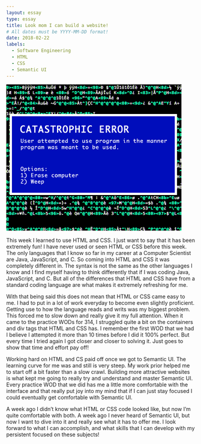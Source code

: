 ```yaml
---
layout: essay
type: essay
title: Look mom I can build a website!
# All dates must be YYYY-MM-DD format!
date: 2018-02-22
labels:
  - Software Engineering
  - HTML
  - CSS
  - Semantic UI
---
```


<div class="ui medium rounded images">
  <img class="ui image" src="../images/manyErrors.gif ">
</div>

This week I learned to use HTML and CSS. I just want to say that it has been extremely fun! I have never used or seen HTML or CSS before this week. The only languages that I know so far in my career at a Computer Scientist are Java, JavaScript, and C. So coming into HTML and CSS it was completely different in. The syntax is not the same as the other languages I know and I find myself having to think differently that if I was coding Java, JavaScript, and C. But all of the differences that HTML and CSS have from a standard coding language are what makes it extremely refreshing for me. 

With that being said this does not mean that HTML or CSS came easy to me. I had to put in a lot of work everyday to become even slightly proficient. Getting use to how the language reads and writs was my biggest problem. This forced me to slow down and really give it my full attention. When it came to the practice WODs for 314, I struggled quite a bit on the containers and div tags that HTML and CSS has. I remember the first WOD that we had I believe I attempted it more than 10 times before I did it 100% perfect. But every time I tried again I got closer and closer to solving it. Just goes to show that time and effort pay off!

Working hard on HTML and CS paid off once we got to Semantic UI. The learning curve for me was and still is very steep. My work prior helped me to start off a bit faster than a slow crawl. Building more attractive websites is what kept me going to really try and understand and master Semantic UI. Every practice WOD that we did has me a little more comfortable with the interface and that really put joy into my mind that if I can just stay focused I could eventually get comfortable with Semantic UI. 

A week ago I didn’t know what HTML or CSS code looked like, but now I’m quite comfortable with both. A week ago I never heard of Semantic UI, but now I want to dive into it and really see what it has to offer me. I look forward to what I can accomplish, and what skills that I can develop with my persistent focused on these subjects!
